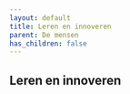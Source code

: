 ```yaml
---
layout: default
title: Leren en innoveren
parent: De mensen
has_children: false
---
```


## Leren en innoveren